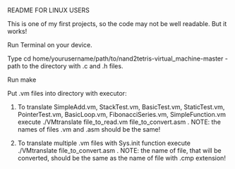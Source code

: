 README FOR LINUX USERS

This is one of my first projects, so the code may not be well readable. But it works!

Run Terminal on your device.

Type cd home/yourusername/path/to/nand2tetris-virtual_machine-master - path to the directory with .c and .h files.

Run make

Put .vm files into directory with executor:

1. To translate SimpleAdd.vm, StackTest.vm, BasicTest.vm, StaticTest.vm, PointerTest.vm, BasicLoop.vm, FibonacciSeries.vm, SimpleFunction.vm execute ./VMtranslate file_to_read.vm file_to_convert.asm . NOTE: the names of files .vm and .asm should be the same!

2. To translate multiple .vm files with Sys.init function execute ./VMtranslate file_to_convert.asm . NOTE: the name of file, that will be converted, should be the same as the name of file with .cmp extension!

